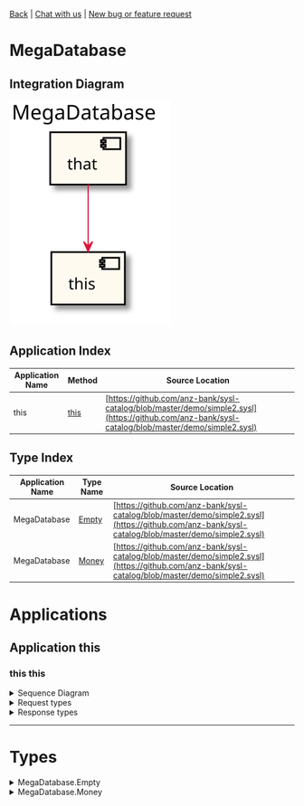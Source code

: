 

[Back](../README.md) | [Chat with us](https://anzoss.slack.com/messages/sysl-catalog/) | [New bug or feature request](https://github.com/anz-bank/sysl-catalog/issues/new)


# MegaDatabase

## Integration Diagram
![](integration.svg)







## Application Index


| Application Name | Method | Source Location |
|----|----|----|
| this | [this](#this-this) | [https://github.com/anz-bank/sysl-catalog/blob/master/demo/simple2.sysl](https://github.com/anz-bank/sysl-catalog/blob/master/demo/simple2.sysl)|  




## Type Index


| Application Name | Type Name | Source Location |
|----|----|----|
| MegaDatabase | [Empty](#MegaDatabase.Empty) | [https://github.com/anz-bank/sysl-catalog/blob/master/demo/simple2.sysl](https://github.com/anz-bank/sysl-catalog/blob/master/demo/simple2.sysl)|
| MegaDatabase | [Money](#MegaDatabase.Money) | [https://github.com/anz-bank/sysl-catalog/blob/master/demo/simple2.sysl](https://github.com/anz-bank/sysl-catalog/blob/master/demo/simple2.sysl)|








# Applications








## Application this












### <a name=this-this></a>this this


<details>
<summary>Sequence Diagram</summary>

![](this/this.svg)
</details>

<details>
<summary>Request types</summary>


<span style="color:grey">No Request types</span>






</details>

<details>
<summary>Response types</summary>





<span style="color:grey">No Response Types</span>

</details>


---





# Types







<a name=MegaDatabase.Empty></a><details>
<summary>MegaDatabase.Empty</summary>

### MegaDatabase.Empty

- Empty Empty Empty

![](MegaDatabase/emptysimple.svg)

[Full Diagram](MegaDatabase/empty.svg)



</details>
<a name=MegaDatabase.Money></a><details>
<summary>MegaDatabase.Money</summary>

### MegaDatabase.Money

- Money Money Money

![](MegaDatabase/moneysimple.svg)

[Full Diagram](MegaDatabase/money.svg)


#### Fields

| Field name | Type | Description |
|----|----|----|
| amount | int | |


</details>






<div class="footer">

